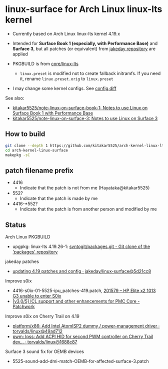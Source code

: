 # linux-surface for Arch Linux linux-lts kernel

- Currently based on Arch Linux linux-lts kernel 4.19.x

- Intended for **Surface Book 1 (especially, with Performance Base)** and **Surface 3**, but all patches (or equivalent) from [jakeday repository](https://github.com/jakeday/linux-surface) are applied

- PKGBUILD is from [core/linux-lts](https://git.archlinux.org/svntogit/packages.git/log/trunk?h=packages/linux-lts)
	- `linux.preset` is modified not to create fallback initramfs. If you need it, rename `linux.preset.orig` to `linux.preset`

- I may change some kernel configs. See [config.diff](config.diff)

See also:
- [kitakar5525/note-linux-on-surface-book-1: Notes to use Linux on Surface Book 1 with Performance Base](https://github.com/kitakar5525/note-linux-on-surface-book-1)
- [kitakar5525/note-linux-on-surface-3: Notes to use Linux on Surface 3](https://github.com/kitakar5525/note-linux-on-surface-3)



## How to build

```bash
git clone --depth 1 https://github.com/kitakar5525/arch-kernel-linux-lts419-surface
cd arch-kernel-linux-surface
makepkg -sC
```



## patch filename prefix

- 4416
	- Indicate that the patch is not from me (Hayataka@kitakar5525)
- 552?
	- Indicate that the patch is made by me
- 4416-*552?
	- Indicate that the patch is from another person and modified by me



## Status

Arch Linux PKGBUILD
- upgpkg: linux-lts 4.19.26-1: [svntogit/packages.git - Git clone of the 'packages' repository](https://git.archlinux.org/svntogit/packages.git/commit/trunk?h=packages/linux-lts&id=a77b05c2b536a4e35c1cd7926fa7854923b37fd6)

jakeday patches
- [updating 4.19 patches and config · jakeday/linux-surface@5d21cc8](https://github.com/jakeday/linux-surface/commit/5d21cc824c9b41e65f92fdebcbcccd2181b9393f)

Improve s0ix
- 4416-s0ix-01-5525-ipu_patches-419.patch, [201579 – HP Elite x2 1013 G3 unable to enter S0ix](https://bugzilla.kernel.org/show_bug.cgi?id=201579)
- [[v3,0/5] ICL support and other enhancements for PMC Core - Patchwork](https://patchwork.kernel.org/cover/10812541/)

Improve s0ix on Cherry Trail on 4.19
- [platform/x86: Add Intel AtomISP2 dummy / power-management driver · torvalds/linux@49ad712](https://github.com/torvalds/linux/commit/49ad712afa88c502831d37f7089d98eac441fb80)
- [pwm: lpss: Add ACPI HID for second PWM controller on Cherry Trail dev… · torvalds/linux@1688c87](https://github.com/torvalds/linux/commit/1688c8717118f37191d824862a006c8373d261de)

Surface 3 sound fix for OEMB devices
- 5525-sound-add-dmi-match-OEMB-for-affected-surface-3.patch